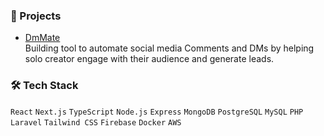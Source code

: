 ### 🚀 Projects

- <a href="https://www.dmmate.com/" target="_blank">DmMate</a>  
  Building tool to automate social media Comments and DMs by helping solo creator engage with their audience and generate leads.

### 🛠️ Tech Stack

`React` `Next.js` `TypeScript` `Node.js` `Express` `MongoDB` `PostgreSQL` `MySQL` `PHP` `Laravel` 
`Tailwind CSS` `Firebase` `Docker` `AWS`
